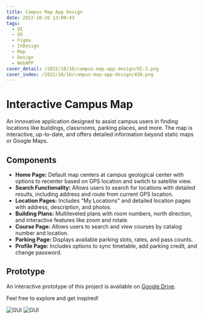 ```yaml
---
title: Campus Map App Design
date: 2022-10-16 13:00:43
tags:
  - UI
  - UX
  - Figma
  - InDesign
  - Map
  - Design
  - WebAPP
cover_detail: /2022/10/16/campus-map-app-design/UI-3.png
cover_index: /2022/10/16/campus-map-app-design/450.png
---
```


# Interactive Campus Map

An innovative application designed to assist campus users in finding locations like buildings, classrooms, parking places, and more. The map is interactive, up-to-date, and offers detailed information beyond static maps or Google Maps.

## Components

- **Home Page:** Default map centers at campus geological center with options to recenter based on GPS location and switch to satellite view.
- **Search Functionality:** Allows users to search for locations with detailed results, including address and route from current GPS location.
- **Location Pages:** Includes "My Locations" and detailed location pages with address, description, and photos.
- **Building Plans:** Multileveled plans with room numbers, north direction, and interactive features like zoom and rotate.
- **Course Page:** Allows users to search and view courses by catalog number and location.
- **Parking Page:** Displays available parking slots, rates, and pass counts.
- **Profile Page:** Includes options to sync timetable, add parking credit, and change password.

## Prototype

An interactive prototype of this project is available on [Google Drive](https://drive.google.com/file/d/1Ji67guZsxgu9N1Oabz4vgGRWqV6BVyFs/view?usp=sharing).

Feel free to explore and get inspired!

![GUI](UI-1.png)
![GUI](UI-2.png)